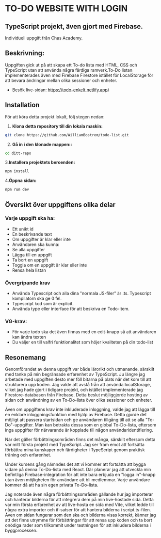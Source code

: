 # TO-DO WEBSITE WITH LOGIN

## TypeScript projekt, även gjort med Firebase.

Individuell uppgift från Chas Academy.

## Beskrivning:

Uppgiften gick ut på att skapa ett To-do lista med HTML, CSS och TypeScript utan att använda några färdiga ramverk.To-Do listan implementerades även med Firebase Firestore istället för LocalStorage för att bevara ändringar mellan olika sessioner och enheter.

- Besök live-sidan: https://todo-enkelt.netlify.app/

## Installation

För att köra detta projekt lokalt, följ stegen nedan:

1.  **Klona detta repository till din lokala maskin:**

```bash
git clone https://github.com/WilliamBostrom/todo-list.git
```

2.  **Gå in i den klonade mappen::**

```bash
cd ditt-repo

```

3.**Installera projektets beroenden:**

```bash
npm install

```

4.**Öppna sidan:**

```bash
npm run dev
```

## Översikt över uppgiftens olika delar

### Varje uppgift ska ha:

- Ett unikt id
- En beskrivande text
- Om uppgifter är klar eller inte
- Användaren ska kunna:
- Se alla uppgifter
- Lägga till en uppgift
- Ta bort en uppgift
- Toggla om en uppgift är klar eller inte
- Rensa hela listan

### Övergripande krav

- Använda Typescript och alla dina "normala JS-filer" är .ts. Typescript kompilatorn ska ge 0 fel.
- Typescript kod som är explicit.
- Använda type eller interface för att beskriva en Todo-item.

### VG-krav:

- För varje todo ska det även finnas med en edit-knapp så att användaren kan ändra texten
- Du väljer en till valfri funktionalitet som höjer kvaliteten på din todo-list

## Resonemang

Genomförandet av denna uppgift var både lärorikt och utmanande, särskilt med tanke på min begränsade erfarenhet av TypeScript. Ju längre jag arbetade med uppgiften desto mer föll bitarna på plats när det kom till att strukturera upp koden. Jag valde att avstå från att använda localStorage, vilket jag hade gjort i tidigare projekt, och istället implementerade jag Firestore-databasen från Firebase. Detta beslut möjliggjorde hosting av sidan och användning av en To-Do-lista över olika sessioner och enheter.

Även om uppgiftens krav inte inkluderade inloggning, valde jag att lägga till en enklare inloggningsfunktion med hjälp av Firebase. Detta gjorde det möjligt att passera startsidan och ge användaren tillgång till att se alla "To-Do"-uppgifter. Man kan betrakta dessa som en global To-Do-lista, eftersom inga uppgifter för närvarande är kopplade till någon användaridentifiering.

När det gäller förbättringsområden finns det många, särskilt eftersom detta var mitt första projekt med TypeScript. Jag ser fram emot att fortsätta förbättra mina kunskaper och färdigheter i TypeScript genom praktisk träning och erfarenhet.

Under kursens gång nämndes det att vi kommer att fortsätta att bygga vidare på denna To-Do-lista med React. Där planerar jag att utveckla min befintliga Firebase-integration för att inte bara erbjuda en "logga in"-knapp utan även möjligheten för användare att bli medlemmar. Varje användare kommer då att ha sin egen privata To-Do-lista.

Jag noterade även några förbättringsområden gällande hur jag importerar och hanterar bilderna för att integrera dem på min live-hostade sida. Detta var min första erfarenhet av att live-hosta en sida med Vite, vilket ledde till några extra importer och if-satser för att hantera bilderna i script.ts-filen. Även om sidan fungerar som den ska och bilderna visas korrekt, känner jag att det finns utrymme för förbättringar för att rensa upp koden och ta bort onödiga rader som tillkommit under testningen för att inkludera bilderna i byggprocessen.
